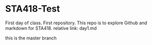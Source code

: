 # STA418-Test
First day of class. First repository.
This repo is to explore Github and markdown for STA418.
relative link: day1.md

this is the master branch

